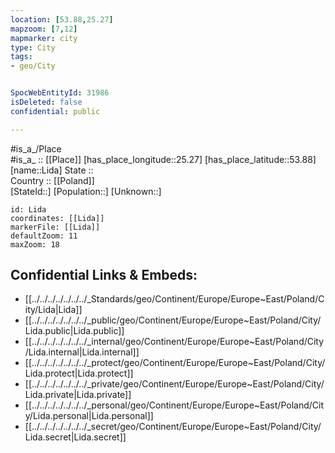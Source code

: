```yaml
---
location: [53.88,25.27] 
mapzoom: [7,12] 
mapmarker: city 
type: City
tags:
- geo/City


SpocWebEntityId: 31986
isDeleted: false
confidential: public

---
```

#is_a_/Place  
#is_a_ :: [[Place]] 
[has_place_longitude::25.27] 
[has_place_latitude::53.88] 
[name::Lida] 
State ::  
Country :: [[Poland]]  
[StateId::] 
[Population::] 
[Unknown::] 


```leaflet
id: Lida
coordinates: [[Lida]] 
markerFile: [[Lida]] 
defaultZoom: 11 
maxZoom: 18
```


## Confidential Links & Embeds: 
- [[../../../../../../../_Standards/geo/Continent/Europe/Europe~East/Poland/City/Lida|Lida]] 
- [[../../../../../../../_public/geo/Continent/Europe/Europe~East/Poland/City/Lida.public|Lida.public]] 
- [[../../../../../../../_internal/geo/Continent/Europe/Europe~East/Poland/City/Lida.internal|Lida.internal]] 
- [[../../../../../../../_protect/geo/Continent/Europe/Europe~East/Poland/City/Lida.protect|Lida.protect]] 
- [[../../../../../../../_private/geo/Continent/Europe/Europe~East/Poland/City/Lida.private|Lida.private]] 
- [[../../../../../../../_personal/geo/Continent/Europe/Europe~East/Poland/City/Lida.personal|Lida.personal]] 
- [[../../../../../../../_secret/geo/Continent/Europe/Europe~East/Poland/City/Lida.secret|Lida.secret]] 
